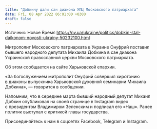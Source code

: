 ```yaml
---
title: "Добкину дали сан диакона УПЦ Московского патриархата"
date: Fri, 08 Apr 2022 06:01:00 +0300
draft: false
---
```

Источник: Новое Время https://nv.ua/ukraine/politics/dobkin-stal-daikonom-novosti-ukrainy-50232100.html


 Митрополит Московского патриархата в Украине Онуфрий поставил бывшего народного депутата Михаила Добкина в сан диакона Украинской православной церкви Московского патриархата.

Об этом сообщается на сайте Харьковской епархии.

«За богослужением митрополит Онуфрий совершил хиротонию в диаконы выпускника Харьковской духовной семинарии Михаила Добкина», — говорится в сообщении.

Напомним, что в середине марта бывший народный депутат Михаил Добкин опубликовал на своей странице в Instagram видео с президентом Владимиром Зеленским и подписал его «Наш». Ранее политик выступал с критикой главы государства.

Присоединяйтесь к нам в соцсетях Facebook, Telegram и Instagram.
